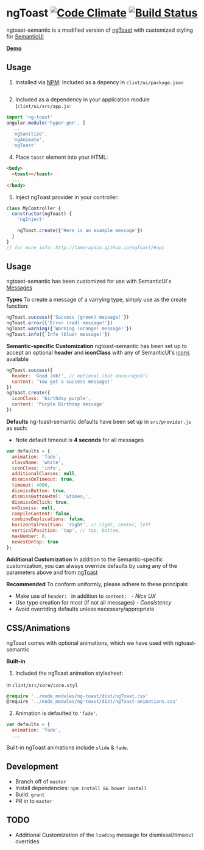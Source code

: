 ngToast [![Code Climate](http://img.shields.io/codeclimate/github/tameraydin/ngToast.svg?style=flat-square)](https://codeclimate.com/github/tameraydin/ngToast/dist/ngToast.js) [![Build Status](http://img.shields.io/travis/tameraydin/ngToast/master.svg?style=flat-square)](https://travis-ci.org/tameraydin/ngToast)
=======

ngtoast-semantic is a modified version of [ngToast](https://github.com/tameraydin/ngToast) with customized styling for [SemanticUI](http://semantic-ui.com/)

**[Demo](http://tameraydin.github.io/ngToast)**

## Usage

1. Installed via [NPM](http://www.npmjs.org):
  Included as a depency in `clint/ui/package.json`
  ```"ng-toast": "sighten/ngtoast-semantic",
  ```

2. Included as a dependency in your application module (`clint/ui/src/app.js`:
  ```javascript
  import 'ng-toast'
  angular.module('hyper-gen', [
    ...
    'ngSanitize',
    'ngAnimate',
    'ngToast'
  ```

4. Place `toast` element into your HTML:
  ```html
  <body>
    <toast></toast>
    ...
  </body>
  ```

5. Inject ngToast provider in your controller:
  ```javascript
  class MyController {
    constructor(ngToast) {
      'ngInject'

      ngToast.create({'Here is an example message'})
    }
  }
  // for more info: http://tameraydin.github.io/ngToast/#api
  ```

## Usage
ngtoast-semantic has been customized for use with SemanticUi's [Messages](http://semantic-ui.com/collections/message.html)

**Types**
To create a message of a varrying type, simply use as the create function:
```javascript
ngToast.success({'Success (green) message!'})
ngToast.error({'Error (red) message!'})
ngToast.warning({'Warning (orange) message!'})
ngToast.info({'Info (blue) message!'})
```

**Semantic-specific Customization**
ngtoast-semantic has been set up to accept an optional **header** and **iconClass** with any of SemanticUI's [icons](http://semantic-ui.com/elements/icon.html) available
```javascript
ngToast.success({
  header: 'Good Job!', // optional (but encouraged!)
  content: 'You got a success message!'
})
ngToast.create({
  iconClass: 'birthday purple',
  content: 'Purple Birthday message'
})
```

**Defaults**
ng-toast-semantic defaults have been set up in `src/provider.js` as such:
* Note default timeout is **4 seconds** for all messages
```javascript
var defaults = {
  animation: 'fade',
  className: 'white',
  iconClass: 'info',
  additionalClasses: null,
  dismissOnTimeout: true,
  timeout: 4000,
  dismissButton: true,
  dismissButtonHtml: '&times;',
  dismissOnClick: true,
  onDismiss: null,
  compileContent: false,
  combineDuplications: false,
  horizontalPosition: 'right', // right, center, left
  verticalPosition: 'top', // top, bottom,
  maxNumber: 0,
  newestOnTop: true
};
```

**Additional Customization**
In addition to the Semantic-specific customization, you can always override defaults by using any of the parameters above and from [ngToast](http://tamerayd.in/ngToast/)

**Recommended**
To conform uniformly, please adhere to these principals:
- Make use of `header: ` in addition to `content: ` *- Nice UX*
- Use type creation for most (if not all messages) *- Consistency*
- Avoid overriding defaults unless necessary/appropriate

## CSS/Animations
ngToast comes with optional animations, which we have used with ngtoast-semantic

**Built-in**
  1. Included the ngToast animation stylesheet:
  
  in `clint/src/core/core.styl`
  ```css
  @require '../node_modules/ng-toast/dist/ngToast.css'
  @require '../node_modules/ng-toast/dist/ngToast-animations.css'
  ```

  2. Animation is defaulted to `'fade'`.
  ```javascript
  var defaults = {
    animation: 'fade',
    ...
  ```
  Built-in ngToast animations include `slide` & `fade`.
  

## Development

* Branch off of ``master``
* Install dependencies: ``npm install && bower install``
* Build: ``grunt``
* PR in to ``master``

## TODO
- Additional Customization of the `loading` message for dismissal/timeout overrides

